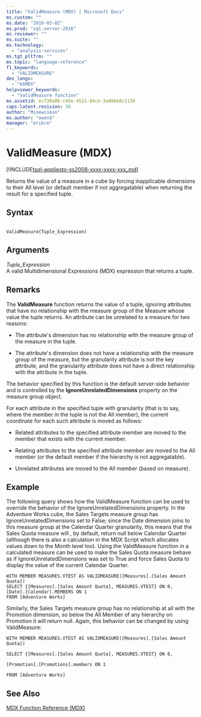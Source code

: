 ```yaml
---
title: "ValidMeasure (MDX) | Microsoft Docs"
ms.custom: ""
ms.date: "2016-03-02"
ms.prod: "sql-server-2016"
ms.reviewer: ""
ms.suite: ""
ms.technology: 
  - "analysis-services"
ms.tgt_pltfrm: ""
ms.topic: "language-reference"
f1_keywords: 
  - "VALIDMEASURE"
dev_langs: 
  - "kbMDX"
helpviewer_keywords: 
  - "ValidMeasure function"
ms.assetid: ecf20a86-c45e-4521-84ce-3a466e0c1136
caps.latest.revision: 36
author: "Minewiskan"
ms.author: "owend"
manager: "erikre"
---
```

# ValidMeasure (MDX)
[!INCLUDE[tsql-appliesto-ss2008-xxxx-xxxx-xxx_md](../includes/tsql-appliesto-ss2008-xxxx-xxxx-xxx-md.md)]

  Returns the value of a measure in a cube by forcing inapplicable dimensions to their All level (or default member if not aggregatable) when returning the result for a specified tuple.  
  
## Syntax  
  
```  
  
ValidMeasure(Tuple_Expression)   
```  
  
## Arguments  
 *Tuple_Expression*  
 A valid Multidimensional Expressions (MDX) expression that returns a tuple.  
  
## Remarks  
 The **ValidMeasure** function returns the value of a tuple, ignoring attributes that have no relationship with the measure group of the Measure whose value the tuple returns. An attribute can be unrelated to a measure for two reasons:  
  
-   The attribute's dimension has no relationship with the measure group of the measure in the tuple.  
  
-   The attribute's dimension does not have a relationship with the measure group of the measure, but the granularity attribute is not the key attribute, and the granularity attribute does not have a direct relationship with the attribute in the tuple.  
  
 The behavior specified by this function is the default server-side behavior and is controlled by the **IgnoreUnrelatedDimensions** property on the measure group object.  
  
 For each attribute in the specified tuple with granularity (that is to say, where the member in the tuple is not the All member), the current coordinate for each such attribute is moved as follows:  
  
-   Related attributes to the specified attribute member are moved to the member that exists with the current member.  
  
-   Relating attributes to the specified attribute member are moved to the All member (or the default member if the hierarchy is not aggregatable).  
  
-   Unrelated attributes are moved to the All member (based on measure).  
  
## Example  
 The following query shows how the ValidMeasure function can be used to override the behavior of the IgnoreUnrelatedDimensions property. In the Adventure Works cube, the Sales Targets measure group has IgnoreUnrelatedDimensions set to False; since the Date dimension joins to this measure group at the Calendar Quarter granularity, this means that the Sales Quota measure will , by default, return null below Calendar Quarter (although there is also a calculation in the MDX Script which allocates values down to the Month level too). Using the ValidMeasure function in a calculated measure can be used to make the Sales Quota measure behave as if IgnoreUnrelatedDimensions was set to True and force Sales Quota to display the value of the current Calendar Quarter.  
  
```  
WITH MEMBER MEASURES.VTEST AS VALIDMEASURE([Measures].[Sales Amount Quota])  
SELECT {[Measures].[Sales Amount Quota], MEASURES.VTEST} ON 0,  
[Date].[Calendar].MEMBERS ON 1  
FROM [Adventure Works]  
```  
  
 Similarly, the Sales Targets measure group has no relationship at all with the Promotion dimension, so below the All Member of any hierarchy on Promotion it will return null. Again, this behavior can be changed by using ValidMeasure:  
  
 `WITH MEMBER MEASURES.VTEST AS VALIDMEASURE([Measures].[Sales Amount Quota])`  
  
 `SELECT {[Measures].[Sales Amount Quota], MEASURES.VTEST} ON 0,`  
  
 `[Promotion].[Promotions].members ON 1`  
  
 `FROM [Adventure Works]`  
  
## See Also  
 [MDX Function Reference &#40;MDX&#41;](../mdx/mdx-function-reference-mdx.md)  
  
  